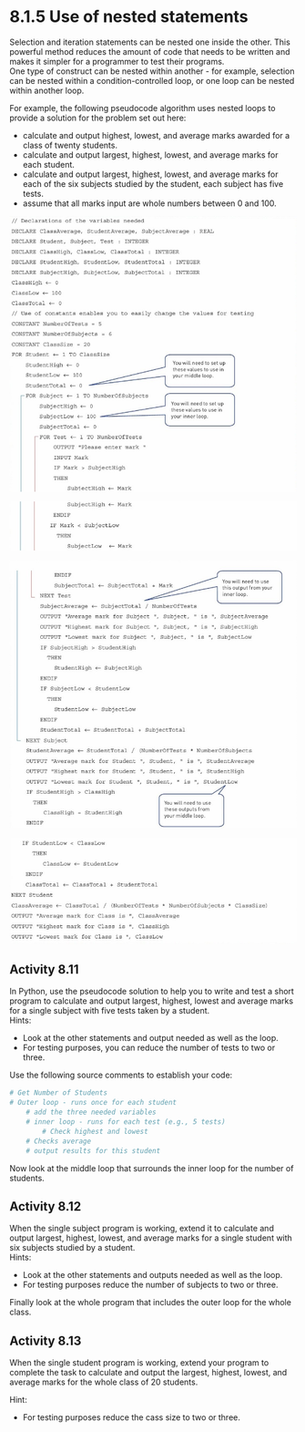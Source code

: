 # 8.1.5 Use of nested statements  
Selection and iteration statements can be nested one inside the other. This powerful method reduces the amount of code that needs to be written and makes it simpler for a programmer to test their programs.  
One type of construct can be nested within another - for example, selection can be nested within a condition-controlled loop, or one loop can be nested within another loop.  
  
For example, the following pseudocode algorithm uses nested loops to provide a solution for the problem set out here:  

- calculate and output highest, lowest, and average marks awarded for a class of twenty students.
- calculate and output largest, highest, lowest, and average marks for each student.
- calculate and output largest, highest, lowest, and average marks for each of the six subjects studied by the student, each subject has five tests.
- assume that all marks input are whole numbers between 0 and 100.
  
<p align="center">
  <img src="https://github.com/DeniCastro/CompSciAEA/blob/Programming/img/1.jpg?raw=true" alt="Centered Image" />
</p>
<p align="center">
  <img src="https://github.com/DeniCastro/CompSciAEA/blob/Programming/img/2.jpg" alt="Centered Image" />
</p>
<p align="center">
  <img src="https://github.com/DeniCastro/CompSciAEA/blob/Programming/img/3.jpg" alt="Centered Image" />
</p>
<p align="center">
  <img src="https://github.com/DeniCastro/CompSciAEA/blob/Programming/img/4.jpg" alt="Centered Image" />
</p>  
  
## Activity 8.11  
In Python, use the pseudocode solution to help you to write and test a short program to calculate and output largest, highest, lowest and average marks for a single subject with five tests taken by a student.  
Hints:  
- Look at the other statements and output needed as well as the loop.
- For testing purposes, you can reduce the number of tests to two or three.

Use the following source comments to establish your code:  

```python
# Get Number of Students
# Outer loop - runs once for each student
	# add the three needed variables    
	# inner loop - runs for each test (e.g., 5 tests)
		# Check highest and lowest
	# Checks average
	# output results for this student
```
  
Now look at the middle loop that surrounds the inner loop for the number of students.  
  
## Activity 8.12  
When the single subject program is working, extend it to calculate and output largest, highest, lowest, and average marks for a single student with six subjects studied by a student.  
Hints:  
- Look at the other statements and outputs needed as well as the loop.
- For testing purposes reduce the number of subjects to two or three.

Finally look at the whole program that includes the outer loop for the whole class.  

## Activity 8.13  
When the single student program is working, extend your program to complete the task to calculate and output the largest, highest, lowest, and average marks for the whole class of 20 students.  

Hint:  
- For testing purposes reduce the cass size to two or three.
